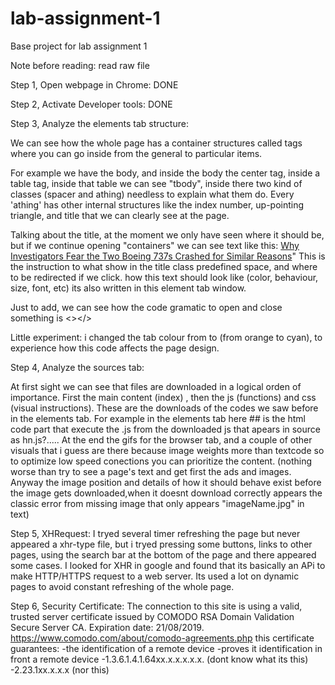 # lab-assignment-1

Base project for lab assignment 1

Note before reading: read raw file

Step 1, Open webpage in Chrome:
DONE


Step 2, Activate Developer tools:
DONE


Step 3, Analyze the elements tab structure:

We can see how the whole page has a container structures called tags where you can go inside from the general to particular items.

For example we have the body, and inside the body the center tag, inside a table tag, inside that table we can see "tbody", inside there two kind of classes (spacer and athing) needless to explain what them do. Every 'athing' has other internal structures like the index number, up-pointing triangle, and title that we can clearly see at the page.

Talking about the title, at the moment we only have seen where it should be, but if we continue opening "containers" we can see text like this: <a href="https://www.nytimes.com/interactive/2019/03/13/world/boeing-737-crash-investigation.html" class="storylink">Why Investigators Fear the Two Boeing 737s Crashed for Similar Reasons</a>"
This is the instruction to what show in the title class predefined space, and where to be redirected if we click. how this text should look like  (color, behaviour, size, font, etc) its also written in this element tab window.


Just to add, we can see how the code gramatic to open and close something is <></>

Little experiment: i changed the tab colour from <td bgcolor="#ff6600"> to <td bgcolor="#00ffd0"> (from orange to cyan), to experience how this code affects the page design.


Step 4, Analyze the sources tab:

At first sight we can see that files are downloaded in a logical orden of importance. First the main content  (index) , then the js (functions)  and css (visual instructions). These are the downloads of the codes we saw before in the elements tab.
For example in the elements tab here #<script type="text/javascript" src="hn.js?stXbi7LCyutClfTUMe1b"></script># is the html code part that execute the .js from the downloaded js that apears in source as hn.js?.....
At the end the gifs for the browser tab, and a couple of other visuals that i guess are there because image weights more than textcode
so to optimize low speed conections you can prioritize the content. (nothing worse than try to see a page's text and get first the ads and images. Anyway the image position and details of how it
should behave exist before the image gets downloaded,when it doesnt download correctly appears the  classic error from missing image that only appears "imageName.jpg" in text)

Step 5, XHRequest:
I tryed several timer refreshing the page but never appeared a xhr-type file, but i tryed pressing some buttons, links to other pages, using the search bar at the bottom of the page
and there appeared some cases. I looked for XHR in google and found that its basically an APi to make HTTP/HTTPS request to a web server. Its used a lot on dynamic pages to avoid constant refreshing of the whole page.

Step 6, Security Certificate:
The connection to this site is using a valid, trusted server certificate issued by COMODO RSA Domain Validation Secure Server CA.
Expiration date: 21/08/2019.
https://www.comodo.com/about/comodo-agreements.php
this certificate guarantees:
-the identification of a remote device
-proves it identification in front a remote device
-1.3.6.1.4.1.64xx.x.x.x.x.x. (dont know what its this)
-2.23.1xx.x.x.x (nor this)
 
